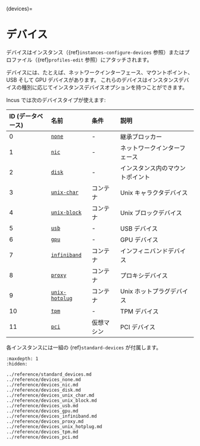 (devices)=
# デバイス

デバイスはインスタンス（{ref}`instances-configure-devices` 参照）またはプロファイル（{ref}`profiles-edit` 参照）にアタッチされます。

デバイスには、たとえば、ネットワークインターフェース、マウントポイント、USB そして GPU デバイスがあります。
これらのデバイスはインスタンスデバイスの種別に応じてインスタンスデバイスオプションを持つことができます。

Incus では次のデバイスタイプが使えます:

| ID (データベース)   | 名前                                   | 条件         | 説明                               |
| :------------------ | :------------------------------------  | :----------- | :--------------------------------- |
| 0                   | [`none`](devices-none)                 | -            | 継承ブロッカー                     |
| 1                   | [`nic`](devices-nic)                   | -            | ネットワークインターフェース       |
| 2                   | [`disk`](devices-disk)                 | -            | インスタンス内のマウントポイント   |
| 3                   | [`unix-char`](devices-unix-char)       | コンテナ     | Unix キャラクタデバイス            |
| 4                   | [`unix-block`](devices-unix-block)     | コンテナ     | Unix ブロックデバイス              |
| 5                   | [`usb`](devices-usb)                   | -            | USB デバイス                       |
| 6                   | [`gpu`](devices-gpu)                   | -            | GPU デバイス                       |
| 7                   | [`infiniband`](devices-infiniband)     | コンテナ     | インフィニバンドデバイス           |
| 8                   | [`proxy`](devices-proxy)               | コンテナ     | プロキシデバイス                   |
| 9                   | [`unix-hotplug`](devices-unix-hotplug) | コンテナ     | Unix ホットプラグデバイス          |
| 10                  | [`tpm`](devices-tpm)                   | -            | TPM デバイス                       |
| 11                  | [`pci`](devices-pci)                   | 仮想マシン   | PCI デバイス                       |

各インスタンスには一組の {ref}`standard-devices` が付属します。

```{toctree}
:maxdepth: 1
:hidden:

../reference/standard_devices.md
../reference/devices_none.md
../reference/devices_nic.md
../reference/devices_disk.md
../reference/devices_unix_char.md
../reference/devices_unix_block.md
../reference/devices_usb.md
../reference/devices_gpu.md
../reference/devices_infiniband.md
../reference/devices_proxy.md
../reference/devices_unix_hotplug.md
../reference/devices_tpm.md
../reference/devices_pci.md
```
